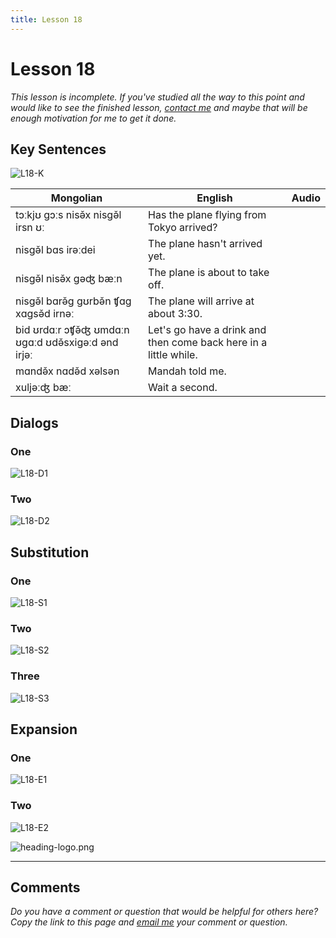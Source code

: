 ```yaml
---
title: Lesson 18
---
```


# Lesson 18

*This lesson is incomplete. If you've studied all the way to this point and would like to see the finished lesson, [contact me](/contact/) and maybe that will be enough motivation for me to get it done.*

## Key Sentences

![L18-K](./images/L18-K.png)

| Mongolian | English | Audio |
| --- | --- | --- |
| tɔːkjʊ gɔːs nisə̌x nisgə̌l irsn ʊː | Has the plane flying from Tokyo arrived? | <AudioPlayer src="/audio/L18-K1.mp3" /> |
| nisgə̌l bɑs irəːdei | The plane hasn't arrived yet. | <AudioPlayer src="/audio/L18-K2.mp3" /> |
| nisgə̌l nisə̌x gəʤ bæːn | The plane is about to take off. | <AudioPlayer src="/audio/L18-K3.mp3" /> |
| nisgə̌l bɑrə̌g gʊrbə̌n ʧɑg xɑgsə̌d irnəː | The plane will arrive at about 3:30. | <AudioPlayer src="/audio/L18-K4.mp3" /> |
| bid ʊrdɑːr ɔʧə̌ʤ ʊmdɑːn ʊgɑːd ʊdə̌sxigəːd ənd irjəː | Let's go have a drink and then come back here in a little while. | <AudioPlayer src="/audio/L18-K5.mp3" /> |
| mɑndə̌x nɑdə̌d xəlsən | Mandah told me. | <AudioPlayer src="/audio/L18-K6.mp3" /> |
| xuljəːʤ bæː | Wait a second. | <AudioPlayer src="/audio/L18-K7.mp3" /> |

## Dialogs

### One

![L18-D1](./images/L18-D1.png)

<AudioPlayerSeek src="/audio/L18-D1.mp3" />

### Two

![L18-D2](./images/L18-D2.png)

<AudioPlayerSeek src="/audio/L18-D2.mp3" />

## Substitution

### One

![L18-S1](./images/L18-S1.png)

<AudioPlayerSeek src="/audio/L18-S1.mp3" />

### Two

![L18-S2](./images/L18-S2.png)

<AudioPlayerSeek src="/audio/L18-S2.mp3" />

### Three

![L18-S3](./images/L18-S3.png)

<AudioPlayerSeek src="/audio/L18-S3.mp3" />

## Expansion

### One

![L18-E1](./images/L18-E1.png)

<AudioPlayerSeek src="/audio/L18-E1.mp3" />

### Two

![L18-E2](./images/L18-E2.png)

<AudioPlayerSeek src="/audio/L18-E2.mp3" />

![heading-logo.png](/img/heading-logo.png)

---

## Comments

*Do you have a comment or question that would be helpful for others here? Copy the link to this page and [email me](/contact/) your comment or question.*